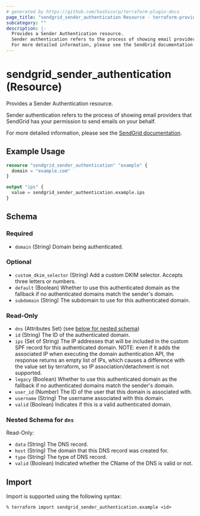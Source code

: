 ```yaml
---
# generated by https://github.com/hashicorp/terraform-plugin-docs
page_title: "sendgrid_sender_authentication Resource - terraform-provider-sendgrid"
subcategory: ""
description: |-
  Provides a Sender Authentication resource.
  Sender authentication refers to the process of showing email providers that SendGrid has your permission to send emails on your behalf.
  For more detailed information, please see the SendGrid documentation https://docs.sendgrid.com/glossary/domain-authentication.
---
```


# sendgrid_sender_authentication (Resource)

Provides a Sender Authentication resource.

Sender authentication refers to the process of showing email providers that SendGrid has your permission to send emails on your behalf.

For more detailed information, please see the [SendGrid documentation](https://docs.sendgrid.com/glossary/domain-authentication).

## Example Usage

```terraform
resource "sendgrid_sender_authentication" "example" {
  domain = "example.com"
}

output "ips" {
  value = sendgrid_sender_authentication.example.ips
}
```

<!-- schema generated by tfplugindocs -->
## Schema

### Required

- `domain` (String) Domain being authenticated.

### Optional

- `custom_dkim_selector` (String) Add a custom DKIM selector. Accepts three letters or numbers.
- `default` (Boolean) Whether to use this authenticated domain as the fallback if no authenticated domains match the sender's domain.
- `subdomain` (String) The subdomain to use for this authenticated domain.

### Read-Only

- `dns` (Attributes Set) (see [below for nested schema](#nestedatt--dns))
- `id` (String) The ID of the authenticated domain.
- `ips` (Set of String) The IP addresses that will be included in the custom SPF record for this authenticated domain. NOTE: even if it adds the associated IP when executing the domain authentication API, the response returns an empty list of IPs, which causes a difference with the value set by terraform, so IP association/detachment is not supported.
- `legacy` (Boolean) Whether to use this authenticated domain as the fallback if no authenticated domains match the sender's domain.
- `user_id` (Number) The ID of the user that this domain is associated with.
- `username` (String) The username associated with this domain.
- `valid` (Boolean) Indicates if this is a valid authenticated domain.

<a id="nestedatt--dns"></a>
### Nested Schema for `dns`

Read-Only:

- `data` (String) The DNS record.
- `host` (String) The domain that this DNS record was created for.
- `type` (String) The type of DNS record.
- `valid` (Boolean) Indicated whether the CName of the DNS is valid or not.

## Import

Import is supported using the following syntax:

```shell
% terraform import sendgrid_sender_authentication.example <id>
```

